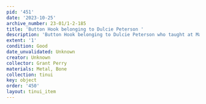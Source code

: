 ```yaml
---
pid: '451'
date: '2023-10-25'
archive_number: 23-01/1-2-185
title: 'Button Hook belonging to Dulcie Peterson '
description: 'Button Hook belonging to Dulcie Peterson who taught at Mangapakeha School. '
extent: '1'
condition: Good
date_unvalidated: Unknown
creator: Unknown
collector: Grant Perry
materials: Metal, Bone
collection: tinui
key: object
order: '450'
layout: tinui_item
---
```

